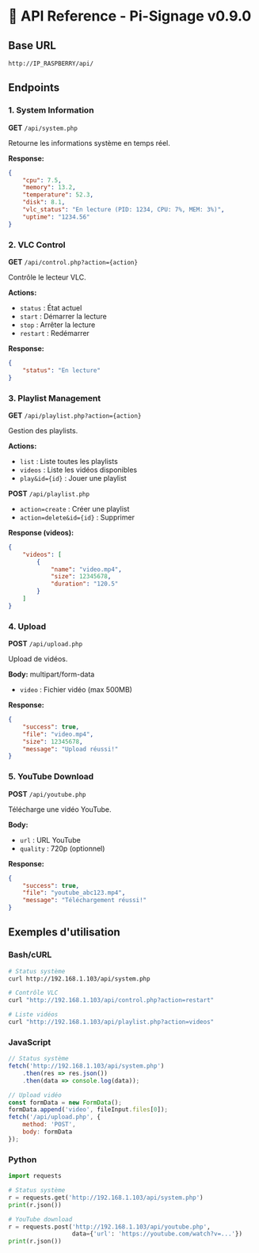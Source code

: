 # 📡 API Reference - Pi-Signage v0.9.0

## Base URL

```
http://IP_RASPBERRY/api/
```

## Endpoints

### 1. System Information

**GET** `/api/system.php`

Retourne les informations système en temps réel.

**Response:**
```json
{
    "cpu": 7.5,
    "memory": 13.2,
    "temperature": 52.3,
    "disk": 8.1,
    "vlc_status": "En lecture (PID: 1234, CPU: 7%, MEM: 3%)",
    "uptime": "1234.56"
}
```

### 2. VLC Control

**GET** `/api/control.php?action={action}`

Contrôle le lecteur VLC.

**Actions:**
- `status` : État actuel
- `start` : Démarrer la lecture
- `stop` : Arrêter la lecture
- `restart` : Redémarrer

**Response:**
```json
{
    "status": "En lecture"
}
```

### 3. Playlist Management

**GET** `/api/playlist.php?action={action}`

Gestion des playlists.

**Actions:**
- `list` : Liste toutes les playlists
- `videos` : Liste les vidéos disponibles
- `play&id={id}` : Jouer une playlist

**POST** `/api/playlist.php`
- `action=create` : Créer une playlist
- `action=delete&id={id}` : Supprimer

**Response (videos):**
```json
{
    "videos": [
        {
            "name": "video.mp4",
            "size": 12345678,
            "duration": "120.5"
        }
    ]
}
```

### 4. Upload

**POST** `/api/upload.php`

Upload de vidéos.

**Body:** multipart/form-data
- `video` : Fichier vidéo (max 500MB)

**Response:**
```json
{
    "success": true,
    "file": "video.mp4",
    "size": 12345678,
    "message": "Upload réussi!"
}
```

### 5. YouTube Download

**POST** `/api/youtube.php`

Télécharge une vidéo YouTube.

**Body:**
- `url` : URL YouTube
- `quality` : 720p (optionnel)

**Response:**
```json
{
    "success": true,
    "file": "youtube_abc123.mp4",
    "message": "Téléchargement réussi!"
}
```

## Exemples d'utilisation

### Bash/cURL
```bash
# Status système
curl http://192.168.1.103/api/system.php

# Contrôle VLC
curl "http://192.168.1.103/api/control.php?action=restart"

# Liste vidéos
curl "http://192.168.1.103/api/playlist.php?action=videos"
```

### JavaScript
```javascript
// Status système
fetch('http://192.168.1.103/api/system.php')
    .then(res => res.json())
    .then(data => console.log(data));

// Upload vidéo
const formData = new FormData();
formData.append('video', fileInput.files[0]);
fetch('/api/upload.php', {
    method: 'POST',
    body: formData
});
```

### Python
```python
import requests

# Status système
r = requests.get('http://192.168.1.103/api/system.php')
print(r.json())

# YouTube download
r = requests.post('http://192.168.1.103/api/youtube.php', 
                  data={'url': 'https://youtube.com/watch?v=...'})
print(r.json())
```
